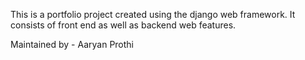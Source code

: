 This is a portfolio project created using the django web framework.
It consists of front end as well as backend web features.

Maintained by - Aaryan Prothi

